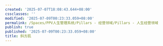 ```yaml
---
created: '2025-07-07T18:08:43.644+08:00'
cssclasses: ''
modified: '2025-07-09T00:23:33.059+08:00'
permalink: /Spaces/PPV人生管理系统/Pillars - 经营领域/Pillars - 人生经营领域/运动/增肌减脂计划/肌肉部位库/肌肉库/斜方肌.md
publish: true
published: '2025-07-09T00:23:33.059+08:00'
title: 斜方肌
---
```

